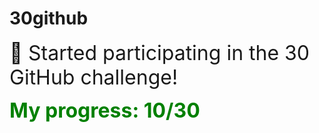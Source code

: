 # 30github

<span style="font-size: 2rem;"> 🚀 Started participating in the 30 GitHub challenge! </span>

<span style="font-size: 2rem; font-weight: bold; color: green;"> My progress: 10/30 </span>